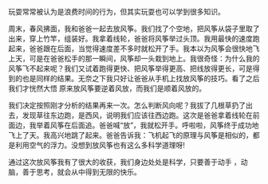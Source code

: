 玩耍常常被认为是浪费时间的行为，但其实玩耍也可以学到很多知识。

周末，春风拂面，我和爸爸一起去放风筝。我们找了个空地，把风筝从袋子里取了出来，穿上竹竿，组装好。我拿着线轮，爸爸将风筝举过头顶。我用最快的速度跑起来，爸爸跟在后面，当觉得速度差不多时就松开了手。我本以为风筝会很快地飞上天，可是在爸爸松手的那一瞬间，风筝却一头栽到地上。我很奇怪：为什么我的风筝飞不起来呢？我们又试着跑得更快、把风筝举得更高、把线放得更长，可是得到的也是同样的结果。无奈之下我只好让爸爸从手机上找放风筝的技巧。看了之后我们才恍然大悟 原来放风筝要逆着风放，而我们是顺着风放的。

我们决定按照刚才分析的结果再来一次。怎么判断风向呢？我拔了几根草扔了出去，发现草往东边跑，是西风，说明我们应该往西边跑。这次是爸爸拿着线轮在前面边，我举着风筝在后面追。爸爸喊“放”，我就松开手。呼啦啦，风筝终于成功地飞上了天。我高兴地跳了起来。爸爸告诉我：飞机起飞的原理与风筝是相似的，都是利用空气的浮力。没想到放风筝也有这么多科学道理呀!

通过这次放风筝我有了很大的收获，我们身边处处是科学，只要善于动手 ，动脑，善于思考，就会从中得到无限的快乐。
